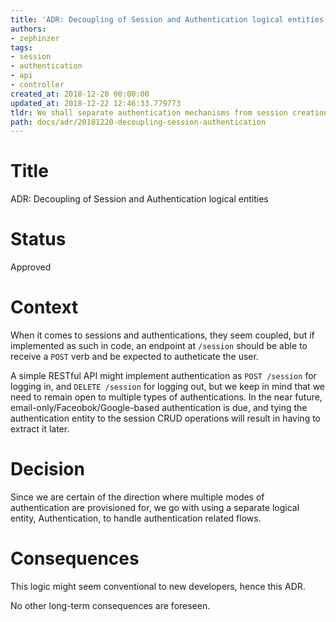 ```yaml
---
title: 'ADR: Decoupling of Session and Authentication logical entities'
authors:
- zephinzer
tags:
- session
- authentication
- api
- controller
created_at: 2018-12-20 00:00:00
updated_at: 2018-12-22 12:46:33.779773
tldr: We shall separate authentication mechanisms from session creation/maintenance
path: docs/adr/20181220-decoupling-session-authentication
---
```


# Title
ADR: Decoupling of Session and Authentication logical entities

# Status
Approved

# Context
When it comes to sessions and authentications, they seem coupled, but if implemented as such in code, an endpoint at `/session` should be able to receive a `POST` verb and be expected to autheticate the user.

A simple RESTful API might implement authentication as `POST /session` for logging in, and `DELETE /session` for logging out, but we keep in mind that we need to remain open to multiple types of authentications. In the near future, email-only/Faceobok/Google-based authentication is due, and tying the authentication entity to the session CRUD operations will result in having to extract it later.

# Decision
Since we are certain of the direction where multiple modes of authentication are provisioned for, we go with using a separate logical entity, Authentication, to handle authentication related flows.

# Consequences
This logic might seem conventional to new developers, hence this ADR.

No other long-term consequences are foreseen.